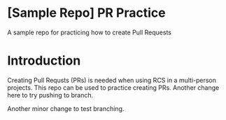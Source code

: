 # [Sample Repo] PR Practice
A sample repo for practicing how to create Pull Requests


# Introduction
Creating Pull Requsts (PRs) is needed when using RCS in a multi-person projects.
This repo can be used to practice creating PRs.
Another change here to try pushing to branch.

Another minor change to test branching.

